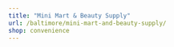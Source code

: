 ```yaml
---
title: "Mini Mart & Beauty Supply"
url: /baltimore/mini-mart-and-beauty-supply/
shop: convenience
---
```

